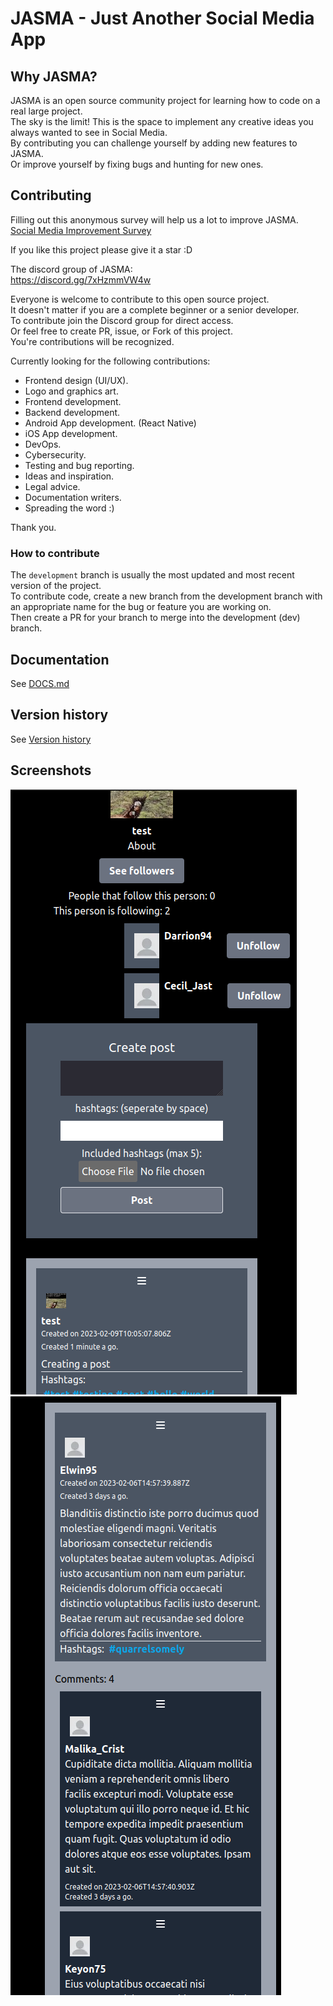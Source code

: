 # JASMA - Just Another Social Media App

## Why JASMA?

JASMA is an open source community project for learning how to code on a real large project. <br />
The sky is the limit! This is the space to implement any creative ideas you always wanted to see in Social Media. <br />
By contributing you can challenge yourself by adding new features to JASMA. <br />
Or improve yourself by fixing bugs and hunting for new ones.

## Contributing

Filling out this anonymous survey will help us a lot to improve JASMA. <br />
[Social Media Improvement Survey](https://forms.gle/wparXcH7FyNi6e27A)

If you like this project please give it a star :D 

The discord group of JASMA: <br/>
https://discord.gg/7xHzmmVW4w

Everyone is welcome to contribute to this open source project. <br />
It doesn't matter if you are a complete beginner or a senior developer. <br />
To contribute join the Discord group for direct access. <br />
Or feel free to create PR, issue, or Fork of this project. <br />
You're contributions will be recognized.

Currently looking for the following contributions:
 - Frontend design (UI/UX).
 - Logo and graphics art.
 - Frontend development.
 - Backend development.
 - Android App development. (React Native)
 - iOS App development.
 - DevOps.
 - Cybersecurity.
 - Testing and bug reporting.
 - Ideas and inspiration.
 - Legal advice. 
 - Documentation writers.
 - Spreading the word :)

Thank you.

### How to contribute

The `development` branch is usually the most updated and most recent version of the project. <br />
To contribute code, create a new branch from the development branch with an appropriate name for the bug or feature you are working on. <br />
Then create a PR for your branch to merge into the development (dev) branch. 

## Documentation

See [DOCS.md](https://github.com/steph-koopmanschap/jasma/blob/main/DOCS.md)

## Version history

See [Version history](https://github.com/steph-koopmanschap/jasma/blob/main/VERSION-HISTORY.md)

## Screenshots

![Jasma screenshot0](/screenshot0.png?raw=true)
![Jasma screenshot1](/screenshot1.png?raw=true)
